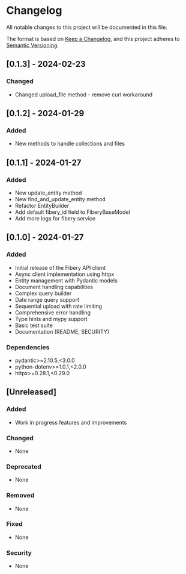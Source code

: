 # Changelog

All notable changes to this project will be documented in this file.

The format is based on [Keep a Changelog](https://keepachangelog.com/en/1.0.0/),
and this project adheres to [Semantic Versioning](https://semver.org/spec/v2.0.0.html).

## [0.1.3] - 2024-02-23

### Changed
- Changed upload_file method - remove curl workaround

## [0.1.2] - 2024-01-29

### Added
- New methods to handle collections and files

## [0.1.1] - 2024-01-27

### Added
- New update_entity method
- New find_and_update_entity method
- Refactor EntityBuilder
- Add default fibery_id field to FiberyBaseModel
- Add more logs for fibery service

## [0.1.0] - 2024-01-27

### Added
- Initial release of the Fibery API client
- Async client implementation using httpx
- Entity management with Pydantic models
- Document handling capabilities
- Complex query builder
- Date range query support
- Sequential upload with rate limiting
- Comprehensive error handling
- Type hints and mypy support
- Basic test suite
- Documentation (README, SECURITY)

### Dependencies
- pydantic>=2.10.5,<3.0.0
- python-dotenv>=1.0.1,<2.0.0
- httpx>=0.28.1,<0.29.0

## [Unreleased]

### Added
- Work in progress features and improvements

### Changed
- None

### Deprecated
- None

### Removed
- None

### Fixed
- None

### Security
- None